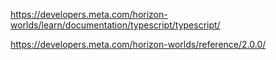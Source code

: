 https://developers.meta.com/horizon-worlds/learn/documentation/typescript/typescript/

https://developers.meta.com/horizon-worlds/reference/2.0.0/
